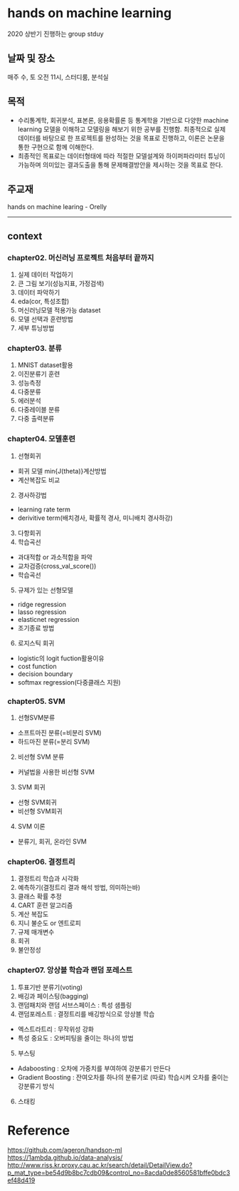 # hands on machine learning
2020 상반기 진행하는 group stduy

## 날짜 및 장소
매주 수, 토 오전 11시, 스터디룸, 분석실

## 목적
- 수리통계학, 회귀분석, 표본론, 응용확률론 등 통계학을 기반으로 다양한 machine learning 모델을 이해하고
모델링을 해보기 위한 공부를 진행함. 최종적으로 실제 데이터를 바탕으로 한 프로젝트를 완성하는 것을 목표로
진행하고, 이론은 논문을 통한 구현으로 함께 이해한다. 
- 최종적인 목표로는 데이터형태에 따라 적절한 모델설계와 하이퍼파라미터 튜닝이 가능하며 의미있는 결과도출을 통해 문제해결방안을 제시하는 것을 목표로 한다. 


## 주교재 
hands on machine learing - Orelly

---
## context
### chapter02. 머신러닝 프로젝트 처음부터 끝까지

1. 실제 데이터 작업하기 
2. 큰 그림 보기(성능지표, 가정검색)
3. 데이터 파악하기
4. eda(cor, 특성조합)
5. 머신러닝모델 적용가능 dataset
6. 모델 선택과 훈련방법
7. 세부 튜닝방법

### chapter03. 분류
1. MNIST dataset활용
2. 이진분류기 훈련
3. 성능측정
4. 다중분류
5. 에러분석
6. 다중레이블 분류
7. 다중 출력분류


### chapter04. 모델훈련
1. 선형회귀
- 회귀 모델 min{J(theta)}계산방법
- 계산복잡도 비교
2. 경사하강법
- learning rate term 
- derivitive term(배치경사, 확률적 경사, 미니배치 경사하강)
3. 다항회귀
4. 학습곡선
- 과대적합 or 과소적합을 파악
- 교차검증(cross_val_score())
- 학습곡선
5. 규제가 있는 선형모델 
- ridge regression
- lasso regression
- elasticnet regression
- 조기종료 방법
6. 로지스틱 회귀
- logistic의 logit fuction활용이유
- cost function
- decision boundary
- softmax regression(다중클래스 지원)

### chapter05. SVM
1. 선형SVM분류
 - 소프트마진 분류(=비분리 SVM)
 - 하드마진 분류(=분리 SVM)
2. 비선형 SVM 분류
 - 커널법을 사용한 비선형 SVM
3. SVM 회귀
 - 선형 SVM회귀
 - 비선형 SVM회귀
4. SVM 이론
 - 분류기, 회귀, 온라인 SVM

### chapter06. 결정트리
1. 결정트리 학습과 시각화
2. 예측하기(결정트리 결과 해석 방법, 의미하는바)
3. 클래스 확률 추정
4. CART 훈련 알고리즘
5. 계산 복잡도
6. 지니 불순도 or 엔트로피
7. 규제 매개변수
8. 회귀
9. 불안정성

### chapter07. 앙상블 학습과 랜덤 포레스트
1. 투표기반 분류기(voting)
2. 배깅과 페이스팅(bagging)
3. 랜덤패치와 랜덤 서브스페이스 : 특성 샘플링
4. 랜덤포레스트 : 결정트리를 배깅방식으로 앙상블 학습
 - 엑스트라트리 : 무작위성 강화
 - 특성 중요도 : 오버피팅을 줄이는 하나의 방법
5. 부스팅
 - Adaboosting : 오차에 가중치를 부여하여 강분류기 만든다
 - Gradient Boosting : 잔여오차를 하나의 분류기로 (따로) 학습시켜 오차를 줄이는 강분류기 방식
6. 스태킹


# Reference
https://github.com/ageron/handson-ml <br>
https://1ambda.github.io/data-analysis/ <br>
http://www.riss.kr.proxy.cau.ac.kr/search/detail/DetailView.do?p_mat_type=be54d9b8bc7cdb09&control_no=8acda0de8560581bffe0bdc3ef48d419


